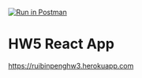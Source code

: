 [![Run in Postman](https://run.pstmn.io/button.svg)](https://app.getpostman.com/run-collection/b1497815447b01a6b77e#?env%5BHW3%5D=W3sia2V5IjoidG9rZW4iLCJ2YWx1ZSI6IkpXVCBleUpoYkdjaU9pSklVekkxTmlJc0luUjVjQ0k2SWtwWFZDSjkuZXlKcFpDSTZJall3TkdWaE9UVXdObU5qTUROaE1EQXdORFptWlRjNVl5SXNJblZ6WlhKdVlXMWxJam9pVW05aWFXNGlMQ0pwWVhRaU9qRTJNVFUzTmprMU16QjkuWmhOQmhtUGNvWG5LLU9DMzBUNFlMUFNBaEFDSTNWZmI0Wm5BMS1vMWE2OCIsImVuYWJsZWQiOnRydWV9XQ==)
# HW5 React App
https://ruibinpenghw3.herokuapp.com
